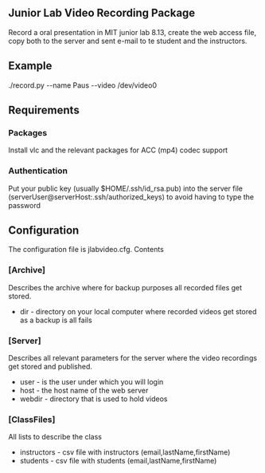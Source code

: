 ## Junior Lab Video Recording Package

Record a oral presentation in MIT junior lab 8.13, create the web access file, copy both to the server and sent e-mail to te student and the instructors.

## Example

./record.py --name Paus --video /dev/video0


## Requirements

### Packages

Install vlc and the relevant packages for ACC (mp4) codec support

### Authentication

Put your public key (usually $HOME/.ssh/id_rsa.pub) into the server file (serverUser@serverHost:.ssh/authorized_keys) to avoid having to type the password

## Configuration

The configuration file is jlabvideo.cfg. Contents

### [Archive]
Describes the archive where for backup purposes all recorded files get stored.
* dir - directory on your local computer where recorded videos get stored as a backup is all fails

### [Server]
Describes all relevant parameters for the server where the video recordings get stored and published.
* user - is the user under which you will login
* host - the host name of the web server
* webdir - directory that is used to hold videos

### [ClassFiles]
All lists to describe the class
* instructors - csv file with instructors (email,lastName,firstName)
* students - csv file with students (email,lastName,firstName)
